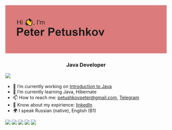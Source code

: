 <img src="https://github.com/Vaixle/Vaixle/blob/main/header.png" alt="Profile image">
<h3 align="center">Java Developer</h3>

![](https://komarev.com/ghpvc/?username=Vaixle)

- 🔭 I’m currently working on [Introduction to Java](https://github.com/Vaixle/introductionToJava)
- 🌱 I’m currently learning Java, Hibernate
- 📫 How to reach me: petushkovpeter@gmail.com, [Telegram](https://t.me/vaixle)
- 📄 Know about my expirience: [linkedIn](https://www.linkedin.com/in/petr-petushkov-764850234/)
- 🌍 I speak Russian (native), English (B1)

![](http://github-profile-summary-cards.vercel.app/api/cards/profile-details?username=Vaixle&theme=2077)
![](http://github-profile-summary-cards.vercel.app/api/cards/repos-per-language?username=Vaixle&theme=2077)
![](http://github-profile-summary-cards.vercel.app/api/cards/most-commit-language?username=Vaixle&theme=2077)
![](http://github-profile-summary-cards.vercel.app/api/cards/stats?username=Vaixle&theme=2077)
![](http://github-profile-summary-cards.vercel.app/api/cards/productive-time?username=Vaixle&theme=2077&utcOffset=8)
